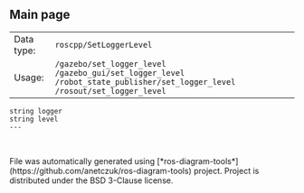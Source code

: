 <!--
File was automatically generated using 'ros-diagram-tools' project.
Project is distributed under the BSD 3-Clause license.
-->

## Main page

|     |     |
| --- | --- |
| Data type: | `roscpp/SetLoggerLevel` |
| Usage: | `/gazebo/set_logger_level /gazebo_gui/set_logger_level /robot_state_publisher/set_logger_level /rosout/set_logger_level` |

```
string logger
string level
---


```


</br>
File was automatically generated using [*ros-diagram-tools*](https://github.com/anetczuk/ros-diagram-tools) project.
Project is distributed under the BSD 3-Clause license.
